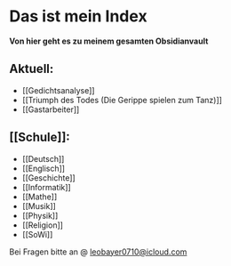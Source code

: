 # Das ist mein Index

**Von hier geht es zu meinem gesamten Obsidianvault**
## Aktuell:
- [[Gedichtsanalyse]]
- [[Triumph des Todes (Die Gerippe spielen zum Tanz)]]
- [[Gastarbeiter]]

## [[Schule]]:
- [[Deutsch]]
- [[Englisch]]
- [[Geschichte]]
- [[Informatik]]
- [[Mathe]]
- [[Musik]]
- [[Physik]]
- [[Religion]]
- [[SoWi]]


Bei Fragen bitte an @ leobayer0710@icloud.com
